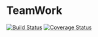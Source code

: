 # TeamWork

[![Build Status](https://travis-ci.com/CodenNerd/TeamWork.svg?branch=develop)](https://travis-ci.com/CodenNerd/TeamWork) [![Coverage Status](https://coveralls.io/repos/github/CodenNerd/TeamWork/badge.svg?branch=develop)](https://coveralls.io/github/CodenNerd/TeamWork?branch=develop)